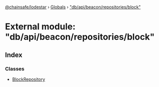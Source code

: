 [@chainsafe/lodestar](../README.md) › [Globals](../globals.md) › ["db/api/beacon/repositories/block"](_db_api_beacon_repositories_block_.md)

# External module: "db/api/beacon/repositories/block"

## Index

### Classes

* [BlockRepository](../classes/_db_api_beacon_repositories_block_.blockrepository.md)
